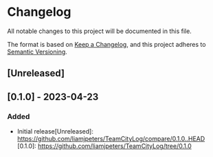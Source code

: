 # Changelog
All notable changes to this project will be documented in this file.

The format is based on [Keep a Changelog](https://keepachangelog.com/en/1.1.0/),
and this project adheres to [Semantic Versioning](https://semver.org/spec/v2.0.0.html).

## [Unreleased]

## [0.1.0] - 2023-04-23

### Added
- Initial release[Unreleased]: https://github.com/liamjpeters/TeamCityLog/compare/0.1.0..HEAD
[0.1.0]: https://github.com/liamjpeters/TeamCityLog/tree/0.1.0